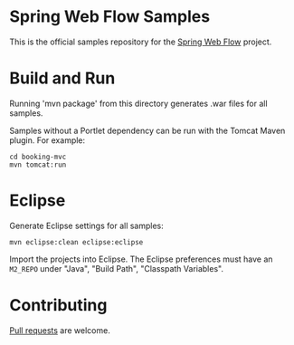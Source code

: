 Spring Web Flow Samples
=======================

This is the official samples repository for the [Spring Web Flow](http://github.com/SpringSource/spring-webflow) project.

Build and Run
=============

Running 'mvn package' from this directory generates .war files for all samples.

Samples without a Portlet dependency can be run with the Tomcat Maven plugin. For example:

````
cd booking-mvc
mvn tomcat:run
````

Eclipse
=======

Generate Eclipse settings for all samples:

````
mvn eclipse:clean eclipse:eclipse
````

Import the projects into Eclipse. The Eclipse preferences must have an `M2_REPO` under "Java", "Build Path", "Classpath Variables".

Contributing
============

[Pull requests](http://help.github.com/send-pull-requests) are welcome.

